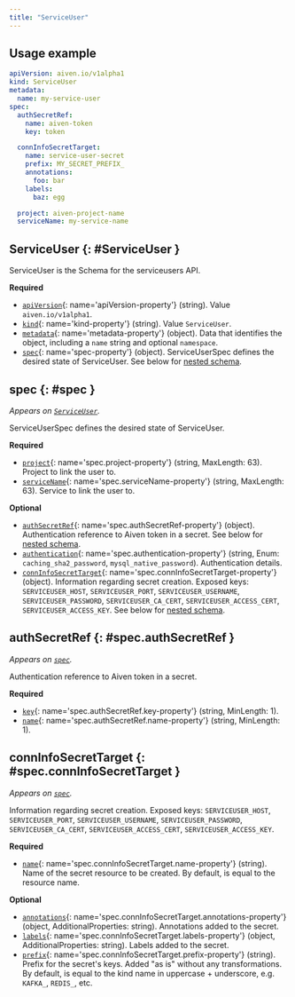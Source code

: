 ```yaml
---
title: "ServiceUser"
---
```


## Usage example

```yaml
apiVersion: aiven.io/v1alpha1
kind: ServiceUser
metadata:
  name: my-service-user
spec:
  authSecretRef:
    name: aiven-token
    key: token

  connInfoSecretTarget:
    name: service-user-secret
    prefix: MY_SECRET_PREFIX_
    annotations:
      foo: bar
    labels:
      baz: egg

  project: aiven-project-name
  serviceName: my-service-name
```

## ServiceUser {: #ServiceUser }

ServiceUser is the Schema for the serviceusers API.

**Required**

- [`apiVersion`](#apiVersion-property){: name='apiVersion-property'} (string). Value `aiven.io/v1alpha1`.
- [`kind`](#kind-property){: name='kind-property'} (string). Value `ServiceUser`.
- [`metadata`](#metadata-property){: name='metadata-property'} (object). Data that identifies the object, including a `name` string and optional `namespace`.
- [`spec`](#spec-property){: name='spec-property'} (object). ServiceUserSpec defines the desired state of ServiceUser. See below for [nested schema](#spec).

## spec {: #spec }

_Appears on [`ServiceUser`](#ServiceUser)._

ServiceUserSpec defines the desired state of ServiceUser.

**Required**

- [`project`](#spec.project-property){: name='spec.project-property'} (string, MaxLength: 63). Project to link the user to.
- [`serviceName`](#spec.serviceName-property){: name='spec.serviceName-property'} (string, MaxLength: 63). Service to link the user to.

**Optional**

- [`authSecretRef`](#spec.authSecretRef-property){: name='spec.authSecretRef-property'} (object). Authentication reference to Aiven token in a secret. See below for [nested schema](#spec.authSecretRef).
- [`authentication`](#spec.authentication-property){: name='spec.authentication-property'} (string, Enum: `caching_sha2_password`, `mysql_native_password`). Authentication details.
- [`connInfoSecretTarget`](#spec.connInfoSecretTarget-property){: name='spec.connInfoSecretTarget-property'} (object). Information regarding secret creation. 
 Exposed keys: `SERVICEUSER_HOST`, `SERVICEUSER_PORT`, `SERVICEUSER_USERNAME`, `SERVICEUSER_PASSWORD`, `SERVICEUSER_CA_CERT`, `SERVICEUSER_ACCESS_CERT`, `SERVICEUSER_ACCESS_KEY`. See below for [nested schema](#spec.connInfoSecretTarget).

## authSecretRef {: #spec.authSecretRef }

_Appears on [`spec`](#spec)._

Authentication reference to Aiven token in a secret.

**Required**

- [`key`](#spec.authSecretRef.key-property){: name='spec.authSecretRef.key-property'} (string, MinLength: 1). 
- [`name`](#spec.authSecretRef.name-property){: name='spec.authSecretRef.name-property'} (string, MinLength: 1). 

## connInfoSecretTarget {: #spec.connInfoSecretTarget }

_Appears on [`spec`](#spec)._

Information regarding secret creation. 
 Exposed keys: `SERVICEUSER_HOST`, `SERVICEUSER_PORT`, `SERVICEUSER_USERNAME`, `SERVICEUSER_PASSWORD`, `SERVICEUSER_CA_CERT`, `SERVICEUSER_ACCESS_CERT`, `SERVICEUSER_ACCESS_KEY`.

**Required**

- [`name`](#spec.connInfoSecretTarget.name-property){: name='spec.connInfoSecretTarget.name-property'} (string). Name of the secret resource to be created. By default, is equal to the resource name.

**Optional**

- [`annotations`](#spec.connInfoSecretTarget.annotations-property){: name='spec.connInfoSecretTarget.annotations-property'} (object, AdditionalProperties: string). Annotations added to the secret.
- [`labels`](#spec.connInfoSecretTarget.labels-property){: name='spec.connInfoSecretTarget.labels-property'} (object, AdditionalProperties: string). Labels added to the secret.
- [`prefix`](#spec.connInfoSecretTarget.prefix-property){: name='spec.connInfoSecretTarget.prefix-property'} (string). Prefix for the secret's keys. Added "as is" without any transformations. By default, is equal to the kind name in uppercase + underscore, e.g. `KAFKA_`, `REDIS_`, etc.

